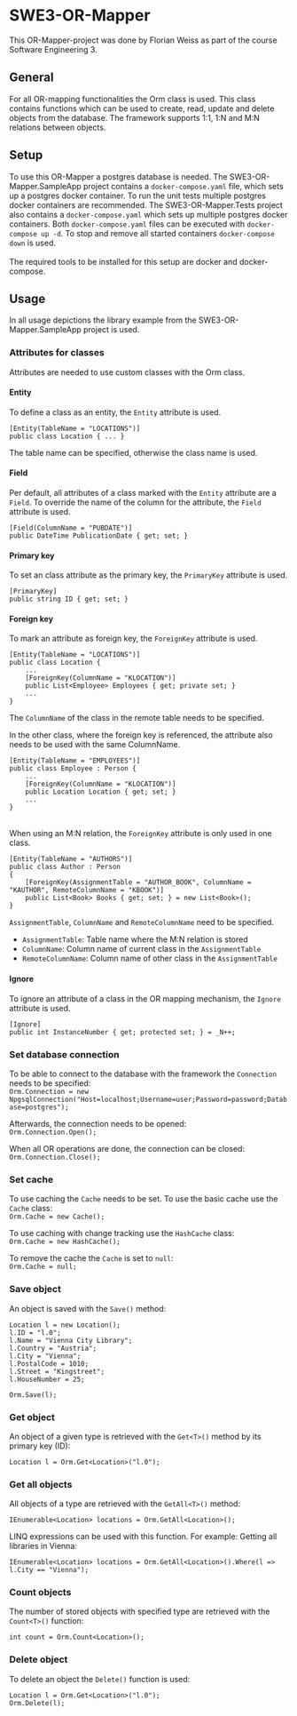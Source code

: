 # SWE3-OR-Mapper
This OR-Mapper-project was done by Florian Weiss as part of the course Software Engineering 3.



## General
For all OR-mapping functionalities the Orm class is used.
This class contains functions which can be used to create, read, update and delete objects from the database.
The framework supports 1:1, 1:N and M:N relations between objects.



## Setup
To use this OR-Mapper a postgres database is needed.
The SWE3-OR-Mapper.SampleApp project contains a `docker-compose.yaml` file, which sets up a postgres docker container.
To run the unit tests multiple postgres docker containers are recommended.
The SWE3-OR-Mapper.Tests project also contains a `docker-compose.yaml` which sets up multiple postgres docker containers.
Both `docker-compose.yaml` files can be executed with `docker-compose up -d`. To stop and remove all started containers `docker-compose down` is used.<br><br>
The required tools to be installed for this setup are docker and docker-compose.



## Usage
In all usage depictions the library example from the SWE3-OR-Mapper.SampleApp project is used.


### Attributes for classes
Attributes are needed to use custom classes with the Orm class.

#### Entity
To define a class as an entity, the `Entity` attribute is used.
```
[Entity(TableName = "LOCATIONS")]
public class Location { ... }
```
The table name can be specified, otherwise the class name is used.

#### Field
Per default, all attributes of a class marked with the `Entity` attribute are a `Field`.
To override the name of the column for the attribute, the `Field` attribute is used.
```
[Field(ColumnName = "PUBDATE")]
public DateTime PublicationDate { get; set; }
```

#### Primary key
To set an class attribute as the primary key, the `PrimaryKey` attribute is used.
```
[PrimaryKey]
public string ID { get; set; }
```

#### Foreign key
To mark an attribute as foreign key, the `ForeignKey` attribute is used.
```
[Entity(TableName = "LOCATIONS")]
public class Location {
    ... 
    [ForeignKey(ColumnName = "KLOCATION")]
    public List<Employee> Employees { get; private set; }
    ...
}
```
The `ColumnName` of the class in the remote table needs to be specified.<br>

In the other class, where the foreign key is referenced, the attribute also needs to be used with the same ColumnName.
```
[Entity(TableName = "EMPLOYEES")]
public class Employee : Person {
    ... 
    [ForeignKey(ColumnName = "KLOCATION")]
    public Location Location { get; set; }
    ...
}

```

<br>When using an M:N relation, the `ForeignKey` attribute is only used in one class.
```
[Entity(TableName = "AUTHORS")]
public class Author : Person
{
    [ForeignKey(AssignmentTable = "AUTHOR_BOOK", ColumnName = "KAUTHOR", RemoteColumnName = "KBOOK")]
    public List<Book> Books { get; set; } = new List<Book>();
}
```
`AssignmentTable`, `ColumnName` and `RemoteColumnName` need to be specified.
* `AssignmentTable`: Table name where the M:N relation is stored
* `ColumnName`: Column name of current class in the `AssignmentTable`
* `RemoteColumnName`: Column name of other class in the `AssignmentTable`

#### Ignore
To ignore an attribute of a class in the OR mapping mechanism, the `Ignore` attribute is used.
```
[Ignore]
public int InstanceNumber { get; protected set; } = _N++;
```


### Set database connection
To be able to connect to the database with the framework the `Connection` needs to be specified:  
`Orm.Connection = new NpgsqlConnection("Host=localhost;Username=user;Password=password;Database=postgres");`

Afterwards, the connection needs to be opened:  
`Orm.Connection.Open();`

When all OR operations are done, the connection can be closed:  
`Orm.Connection.Close();`


### Set cache
To use caching the `Cache` needs to be set. To use the basic cache use the `Cache` class:  
`Orm.Cache = new Cache();`

To use caching with change tracking use the `HashCache` class:  
`Orm.Cache = new HashCache();`

To remove the cache the `Cache` is set to `null`:  
`Orm.Cache = null;`


### Save object
An object is saved with the `Save()` method:
```
Location l = new Location();
l.ID = "l.0";
l.Name = "Vienna City Library";
l.Country = "Austria";
l.City = "Vienna";
l.PostalCode = 1010;
l.Street = "Kingstreet";
l.HouseNumber = 25;

Orm.Save(l);
```


### Get object
An object of a given type is retrieved with the `Get<T>()` method by its primary key (ID):
```
Location l = Orm.Get<Location>("l.0");
```


### Get all objects
All objects of a type are retrieved with the `GetAll<T>()` method:
```
IEnumerable<Location> locations = Orm.GetAll<Location>();
```
LINQ expressions can be used with this function. For example: Getting all libraries in Vienna:
```
IEnumerable<Location> locations = Orm.GetAll<Location>().Where(l => l.City == "Vienna");
```


### Count objects
The number of stored objects with specified type are retrieved with the `Count<T>()` function:
```
int count = Orm.Count<Location>();
```


### Delete object
To delete an object the `Delete()` function is used:
```
Location l = Orm.Get<Location>("l.0");
Orm.Delete(l);
```
